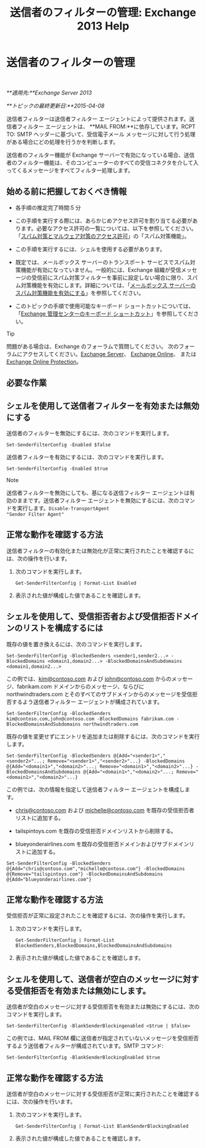 ﻿---
title: '送信者のフィルターの管理: Exchange 2013 Help'
TOCTitle: 送信者のフィルターの管理
ms:assetid: a7f4b3e1-2970-45ad-911e-a9f46d880d3d
ms:mtpsurl: https://technet.microsoft.com/ja-jp/library/Bb124087(v=EXCHG.150)
ms:contentKeyID: 49896404
ms.date: 05/23/2018
mtps_version: v=EXCHG.150
ms.translationtype: MT
---

# 送信者のフィルターの管理

 

_**適用先:**Exchange Server 2013_

_**トピックの最終更新日:**2015-04-08_

送信者フィルターは送信者フィルター エージェントによって提供されます。送信者フィルター エージェントは、 **MAIL FROM:**に依存しています。RCPT TO: SMTP ヘッダーに基づいて、受信電子メール メッセージに対して行う処理がある場合にどの処理を行うかを判断します。

送信者のフィルター機能が Exchange サーバーで有効になっている場合、送信者のフィルター機能は、そのコンピューターのすべての受信コネクタを介して入ってくるメッセージをすべてフィルター処理します。

## 始める前に把握しておくべき情報

  - 各手順の推定完了時間:5 分

  - この手順を実行する際には、あらかじめアクセス許可を割り当てる必要があります。必要なアクセス許可の一覧については、以下を参照してください。「[スパム対策とマルウェア対策のアクセス許可](anti-spam-and-anti-malware-permissions-exchange-2013-help.md)」の「スパム対策機能」。

  - この手順を実行するには、シェルを使用する必要があります。

  - 既定では、メールボックス サーバーのトランスポート サービスでスパム対策機能が有効になっていません。一般的には、Exchange 組織が受信メッセージの受信前にスパム対策フィルターを事前に設定しない場合に限り、スパム対策機能を有効にします。詳細については、「[メールボックス サーバーのスパム対策機能を有効にする](enable-anti-spam-functionality-on-mailbox-servers-exchange-2013-help.md)」を参照してください。

  - このトピックの手順で使用可能なキーボード ショートカットについては、「[Exchange 管理センターのキーボード ショートカット](keyboard-shortcuts-in-the-exchange-admin-center-exchange-online-protection-help.md)」を参照してください。


> [!TIP]
> 問題がある場合は、Exchange のフォーラムで質問してください。 次のフォーラムにアクセスしてください。<A href="https://go.microsoft.com/fwlink/p/?linkid=60612">Exchange Server</A>、 <A href="https://go.microsoft.com/fwlink/p/?linkid=267542">Exchange Online</A>、 または <A href="https://go.microsoft.com/fwlink/p/?linkid=285351">Exchange Online Protection</A>。



## 必要な作業

## シェルを使用して送信者フィルターを有効または無効にする

送信者のフィルターを無効にするには、次のコマンドを実行します。

    Set-SenderFilterConfig -Enabled $false

送信者フィルターを有効にするには、次のコマンドを実行します。

    Set-SenderFilterConfig -Enabled $true


> [!NOTE]
> 送信者フィルターを無効にしても、基になる送信フィルター エージェントは有効のままです。送信者フィルター エージェントを無効にするには、次のコマンドを実行します。<CODE>Disable-TransportAgent "Sender Filter Agent"</CODE>



## 正常な動作を確認する方法

送信者フィルターの有効化または無効化が正常に実行されたことを確認するには、次の操作を行います。

1.  次のコマンドを実行します。
    
        Get-SenderFilterConfig | Format-List Enabled

2.  表示された値が構成した値であることを確認します。

## シェルを使用して、受信拒否者および受信拒否ドメインのリストを構成するには

既存の値を置き換えるには、次のコマンドを実行します。

    Set-SenderFilterConfig -BlockedSenders <sender1,sender2...> -BlockedDomains <domain1,domain2...> -BlockedDomainsAndSubdomains <domain1,domain2...>

この例では、kim@contoso.com および john@contoso.com からのメッセージ、fabrikam.com ドメインからのメッセージ、ならびに northwindtraders.com とそのすべてのサブドメインからのメッセージを受信拒否するよう送信者フィルター エージェントが構成されています。

    Set-SenderFilterConfig -BlockedSenders kim@contoso.com,john@contoso.com -BlockedDomains fabrikam.com -BlockedDomainsAndSubdomains northwindtraders.com

既存の値を変更せずにエントリを追加または削除するには、次のコマンドを実行します。

    Set-SenderFilterConfig -BlockedSenders @{Add="<sender1>","<sender2>"...; Remove="<sender1>","<sender2>"...} -BlockedDomains @{Add="<domain1>","<domain2>"...; Remove="<domain1>","<domain2>"...} -BlockedDomainsAndSubdomains @{Add="<domain1>","<domain2>"...; Remove="<domain1>","<domain2>"...}

この例では、次の情報を指定して送信者フィルター エージェントを構成します。

  - chris@contoso.com および michelle@contoso.com を既存の受信拒否者リストに追加する。

  - tailspintoys.com を既存の受信拒否ドメインリストから削除する。

  - blueyonderairlines.com を既存の受信拒否ドメインおよびサブドメインリストに追加する。

<!-- end list -->

    Set-SenderFilterConfig -BlockedSenders @{Add="chris@contoso.com","michelle@contoso.com"} -BlockedDomains @{Remove="tailspintoys.com"} -BlockedDomainsAndSubdomains @{Add="blueyonderairlines.com"}

## 正常な動作を確認する方法

受信拒否が正常に設定されたことを確認するには、次の操作を実行します。

1.  次のコマンドを実行します。
    
        Get-SenderFilterConfig | Format-List BlockedSenders,BlockedDomains,BlockedDomainsAndSubdomains

2.  表示された値が構成した値であることを確認します。

## シェルを使用して、送信者が空白のメッセージに対する受信拒否を有効または無効にします。

送信者が空白のメッセージに対する受信拒否を有効または無効にするには、次のコマンドを実行します。

    Set-SenderFilterConfig -BlankSenderBlockingenabled <$true | $false>

この例では、MAIL FROM 欄に送信者が指定されていないメッセージを受信拒否するよう送信者フィルターが構成されています。SMTP コマンド:

    Set-SenderFilterConfig -BlankSenderBlockingEnabled $true

## 正常な動作を確認する方法

送信者が空白のメッセージに対する受信拒否が正常に実行されたことを確認するには、次の操作を行います。

1.  次のコマンドを実行します。
    
        Get-SenderFilterConfig | Format-List BlankSenderBlockingEnabled

2.  表示された値が構成した値であることを確認します。

